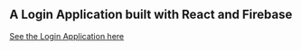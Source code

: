 ## A Login Application built with React and Firebase
[See the Login Application here](https://oppenheimer1.github.io/react-firebase-login/)